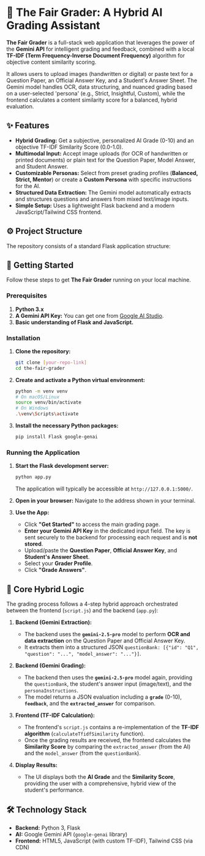# 🤖 The Fair Grader: A Hybrid AI Grading Assistant

**The Fair Grader** is a full-stack web application that leverages the power of the **Gemini API** for intelligent grading and feedback, combined with a local **TF-IDF (Term Frequency-Inverse Document Frequency)** algorithm for objective content similarity scoring.

It allows users to upload images (handwritten or digital) or paste text for a Question Paper, an Official Answer Key, and a Student's Answer Sheet. The Gemini model handles OCR, data structuring, and nuanced grading based on a user-selected 'persona' (e.g., Strict, Insightful, Custom), while the frontend calculates a content similarity score for a balanced, hybrid evaluation.

## ✨ Features

* **Hybrid Grading:** Get a subjective, personalized AI Grade (0-10) and an objective TF-IDF Similarity Score (0.0-1.0).
* **Multimodal Input:** Accept image uploads (for OCR of handwritten or printed documents) or plain text for the Question Paper, Model Answer, and Student Answer.
* **Customizable Personas:** Select from preset grading profiles (**Balanced, Strict, Mentor**) or create a **Custom Persona** with specific instructions for the AI.
* **Structured Data Extraction:** The Gemini model automatically extracts and structures questions and answers from mixed text/image inputs.
* **Simple Setup:** Uses a lightweight Flask backend and a modern JavaScript/Tailwind CSS frontend.

## ⚙️ Project Structure

The repository consists of a standard Flask application structure:
## 🚀 Getting Started

Follow these steps to get **The Fair Grader** running on your local machine.

### Prerequisites

1.  **Python 3.x**
2.  **A Gemini API Key:** You can get one from [Google AI Studio].
3.  **Basic understanding of Flask and JavaScript.**

### Installation

1.  **Clone the repository:**
    ```bash
    git clone [your-repo-link]
    cd the-fair-grader
    ```

2.  **Create and activate a Python virtual environment:**
    ```bash
    python -m venv venv
    # On macOS/Linux
    source venv/bin/activate
    # On Windows
    .\venv\Scripts\activate
    ```

3.  **Install the necessary Python packages:**
    ```bash
    pip install Flask google-genai
    ```

### Running the Application

1.  **Start the Flask development server:**
    ```bash
    python app.py
    ```
    The application will typically be accessible at `http://127.0.0.1:5000/`.

2.  **Open in your browser:**
    Navigate to the address shown in your terminal.

3.  **Use the App:**
    * Click **"Get Started"** to access the main grading page.
    * **Enter your Gemini API Key** in the dedicated input field. The key is sent securely to the backend for processing each request and is **not stored**.
    * Upload/paste the **Question Paper**, **Official Answer Key**, and **Student's Answer Sheet**.
    * Select your **Grader Profile**.
    * Click **"Grade Answers"**.

## 🧠 Core Hybrid Logic

The grading process follows a 4-step hybrid approach orchestrated between the frontend (`script.js`) and the backend (`app.py`):

1.  **Backend (Gemini Extraction):**
    * The backend uses the **`gemini-2.5-pro`** model to perform **OCR and data extraction** on the Question Paper and Official Answer Key.
    * It extracts them into a structured JSON `questionBank: [{"id": "Q1", "question": "...", "model_answer": "..."}]`.

2.  **Backend (Gemini Grading):**
    * The backend then uses the **`gemini-2.5-pro`** model again, providing the `questionBank`, the student's answer input (image/text), and the `personaInstructions`.
    * The model returns a JSON evaluation including a **`grade`** (0-10), **`feedback`**, and the **`extracted_answer`** for comparison.

3.  **Frontend (TF-IDF Calculation):**
    * The frontend's `script.js` contains a re-implementation of the **TF-IDF algorithm** (`calculateTfidfSimilarity` function).
    * Once the grading results are received, the frontend calculates the **Similarity Score** by comparing the `extracted_answer` (from the AI) and the `model_answer` (from the `questionBank`).

4.  **Display Results:**
    * The UI displays both the **AI Grade** and the **Similarity Score**, providing the user with a comprehensive, hybrid view of the student's performance.

## 🛠️ Technology Stack

* **Backend:** Python 3, Flask
* **AI:** Google Gemini API (`google-genai` library)
* **Frontend:** HTML5, JavaScript (with custom TF-IDF), Tailwind CSS (via CDN)

[Google AI Studio]: https://ai.google.dev/gemini-api/docs/api-key
